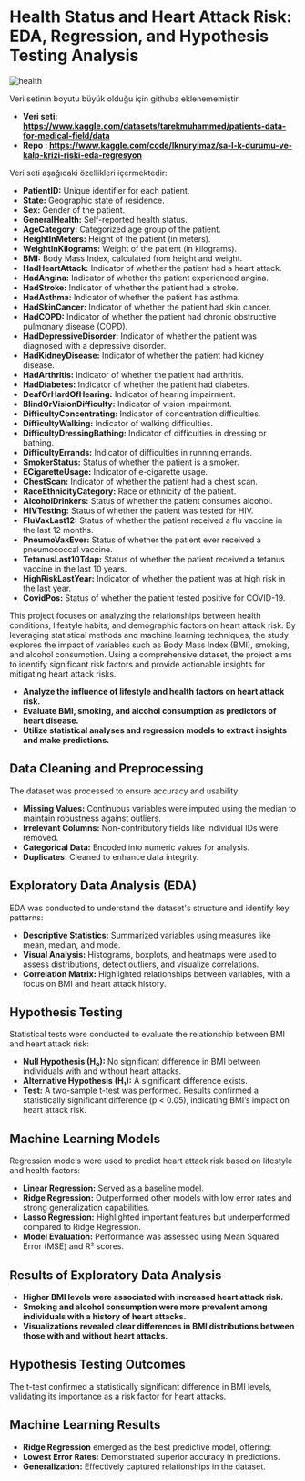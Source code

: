 # Health Status and Heart Attack Risk: EDA, Regression, and Hypothesis Testing Analysis

![health](https://github.com/user-attachments/assets/3c62c98f-a6f2-4591-9fe9-7a8894c418e7)


Veri setinin boyutu büyük olduğu için githuba eklenememiştir.
- **Veri seti: https://www.kaggle.com/datasets/tarekmuhammed/patients-data-for-medical-field/data**
- **Repo : https://www.kaggle.com/code/lknurylmaz/sa-l-k-durumu-ve-kalp-krizi-riski-eda-regresyon**

  
Veri seti aşağıdaki özellikleri içermektedir:

- **PatientID:** Unique identifier for each patient.
- **State:** Geographic state of residence.
- **Sex:** Gender of the patient.
- **GeneralHealth:** Self-reported health status.
- **AgeCategory:** Categorized age group of the patient.
- **HeightInMeters:** Height of the patient (in meters).
- **WeightInKilograms:** Weight of the patient (in kilograms).
- **BMI:** Body Mass Index, calculated from height and weight.
- **HadHeartAttack:** Indicator of whether the patient had a heart attack.
- **HadAngina:** Indicator of whether the patient experienced angina.
- **HadStroke:** Indicator of whether the patient had a stroke.
- **HadAsthma:** Indicator of whether the patient has asthma.
- **HadSkinCancer:** Indicator of whether the patient had skin cancer.
- **HadCOPD:** Indicator of whether the patient had chronic obstructive pulmonary disease (COPD).
- **HadDepressiveDisorder:** Indicator of whether the patient was diagnosed with a depressive disorder.
- **HadKidneyDisease:** Indicator of whether the patient had kidney disease.
- **HadArthritis:** Indicator of whether the patient had arthritis.
- **HadDiabetes:** Indicator of whether the patient had diabetes.
- **DeafOrHardOfHearing:** Indicator of hearing impairment.
- **BlindOrVisionDifficulty:** Indicator of vision impairment.
- **DifficultyConcentrating:** Indicator of concentration difficulties.
- **DifficultyWalking:** Indicator of walking difficulties.
- **DifficultyDressingBathing:** Indicator of difficulties in dressing or bathing.
- **DifficultyErrands:** Indicator of difficulties in running errands.
- **SmokerStatus:** Status of whether the patient is a smoker.
- **ECigaretteUsage:** Indicator of e-cigarette usage.
- **ChestScan:** Indicator of whether the patient had a chest scan.
- **RaceEthnicityCategory:** Race or ethnicity of the patient.
- **AlcoholDrinkers:** Status of whether the patient consumes alcohol.
- **HIVTesting:** Status of whether the patient was tested for HIV.
- **FluVaxLast12:** Status of whether the patient received a flu vaccine in the last 12 months.
- **PneumoVaxEver:** Status of whether the patient ever received a pneumococcal vaccine.
- **TetanusLast10Tdap:** Status of whether the patient received a tetanus vaccine in the last 10 years.
- **HighRiskLastYear:** Indicator of whether the patient was at high risk in the last year.
- **CovidPos:** Status of whether the patient tested positive for COVID-19.

This project focuses on analyzing the relationships between health conditions, lifestyle habits, and demographic factors on heart attack risk. By leveraging statistical methods and machine learning techniques, the study explores the impact of variables such as Body Mass Index (BMI), smoking, and alcohol consumption. Using a comprehensive dataset, the project aims to identify significant risk factors and provide actionable insights for mitigating heart attack risks.

- **Analyze the influence of lifestyle and health factors on heart attack risk.**
- **Evaluate BMI, smoking, and alcohol consumption as predictors of heart disease.**
- **Utilize statistical analyses and regression models to extract insights and make predictions.**


## Data Cleaning and Preprocessing

The dataset was processed to ensure accuracy and usability:

- **Missing Values:** Continuous variables were imputed using the median to maintain robustness against outliers.
- **Irrelevant Columns:** Non-contributory fields like individual IDs were removed.
- **Categorical Data:** Encoded into numeric values for analysis.
- **Duplicates:** Cleaned to enhance data integrity.
  
## Exploratory Data Analysis (EDA)

EDA was conducted to understand the dataset's structure and identify key patterns:

- **Descriptive Statistics:** Summarized variables using measures like mean, median, and mode.
- **Visual Analysis:** Histograms, boxplots, and heatmaps were used to assess distributions, detect outliers, and visualize correlations.
- **Correlation Matrix:** Highlighted relationships between variables, with a focus on BMI and heart attack history.
  
## Hypothesis Testing

Statistical tests were conducted to evaluate the relationship between BMI and heart attack risk:

- **Null Hypothesis (H₀):** No significant difference in BMI between individuals with and without heart attacks.
- **Alternative Hypothesis (H₁):** A significant difference exists.
- **Test:** A two-sample t-test was performed. Results confirmed a statistically significant difference (p < 0.05), indicating BMI’s impact on heart attack risk.
  
## Machine Learning Models

Regression models were used to predict heart attack risk based on lifestyle and health factors:

- **Linear Regression:** Served as a baseline model.
- **Ridge Regression:** Outperformed other models with low error rates and strong generalization capabilities.
- **Lasso Regression:** Highlighted important features but underperformed compared to Ridge Regression.
- **Model Evaluation:** Performance was assessed using Mean Squared Error (MSE) and R² scores.

## Results of Exploratory Data Analysis

- **Higher BMI levels were associated with increased heart attack risk.**
- **Smoking and alcohol consumption were more prevalent among individuals with a history of heart attacks.**
- **Visualizations revealed clear differences in BMI distributions between those with and without heart attacks.**

## Hypothesis Testing Outcomes

The t-test confirmed a statistically significant difference in BMI levels, validating its importance as a risk factor for heart attacks.

## Machine Learning Results
- **Ridge Regression** emerged as the best predictive model, offering:
- **Lowest Error Rates:** Demonstrated superior accuracy in predictions.
- **Generalization:** Effectively captured relationships in the dataset.


